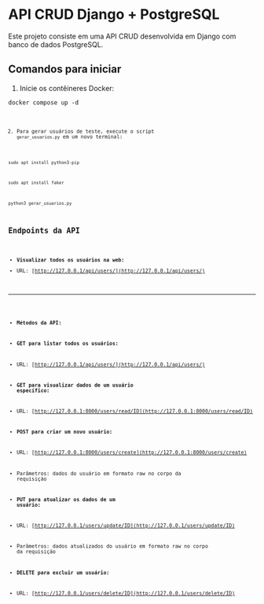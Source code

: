 # API CRUD Django + PostgreSQL

Este projeto consiste em uma API CRUD desenvolvida em Django com banco de dados PostgreSQL.


## Comandos para iniciar

1. Inicie os contêineres Docker:
   
<code>docker compose up -d<code>

2. Para gerar usuários de teste, execute o script `gerar_usuarios.py` em um novo terminal:

`sudo apt install python3-pip`

`sudo apt install faker`

`python3 gerar_usuarios.py`



## Endpoints da API

- **Visualizar todos os usuários na web:**
- URL: [http://127.0.0.1/api/users/](http://127.0.0.1/api/users/)

---

- **Métodos da API:**

- **GET para listar todos os usuários:**
 - URL: [http://127.0.0.1/api/users/](http://127.0.0.1/api/users/)

- **GET para visualizar dados de um usuário específico:**
 - URL: [http://127.0.0.1:8000/users/read/ID](http://127.0.0.1:8000/users/read/ID)

- **POST para criar um novo usuário:**
 - URL: [http://127.0.0.1:8000/users/create](http://127.0.0.1:8000/users/create)
 - Parâmetros: dados do usuário em formato raw no corpo da requisição

- **PUT para atualizar os dados de um usuário:**
 - URL: [http://127.0.0.1/users/update/ID](http://127.0.0.1/users/update/ID)
 - Parâmetros: dados atualizados do usuário em formato raw no corpo da requisição

- **DELETE para excluir um usuário:**
 - URL: [http://127.0.0.1/users/delete/ID](http://127.0.0.1/users/delete/ID)
